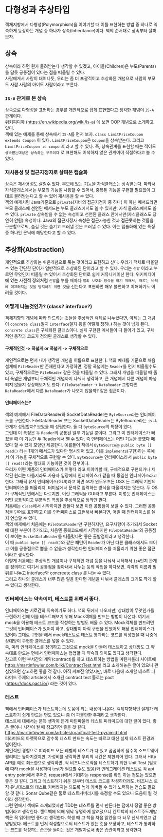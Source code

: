 # 다형성과 추상타입      
객체지향에서 다형성(Polymorphism)을 이야기할 때 이를 표현하는 방법 중 하나로 익숙하게 등장하는 개념 중 하나가 상속(Inheritance)이다. 책의 순서대로 상속부터 살펴보자.      

## 상속     
상속이라 하면 뭔가 물려받는다 생각할 수 있겠고, 아이들(Children)은 부모(Parents)를 닮듯 공통점이 있다는 점을 떠올릴 수 있다.    
사람에게서 사람이 태어나듯, 우리는 좀 더 포괄적이고 추상화된 개념으로 사람의 부모도 사람 사람의 아이도 사람이라고 부른다.    

### `IS-A` 관계로 본 상속       
상속으로 다형성을 표현하는 경우를 개인적으로 쉽게 표현했다고 생각한 개념이 `IS-A` 관계이다.     
위키피디아 (https://en.wikipedia.org/wiki/Is-a) 에 보면 OOP 개념으로 소개하고 있다.       
책에 있는 예제를 통해 상속에서 `IS-A`를 먼저 보자. `class LimitPriceCoupon extends Coupon` 이 있다. `LimitPriceCoupon`은 `Coupon`을 상속받는다. 그리고 `LimitPriceCoupon is coupon`이라고 할 수 있다. 즉, 상속관계를 표현할 때는 적어도 `상속받는대상은 상속하는 부모이다` 로 표현해도 어색하지 않은 관계여야 적절하다고 볼 수 있다.  
### 재사용성 및 접근지정자로 살펴본 캡슐화     
상속은 재사용성도 살릴수 있다. 부모에 있는 기능을 자식클래스는 상속받는다. 따라서 자식클래스에서는 부모의 기능을 사용할 수 있어서, 중복된 기능을 구현할 필요없이 그대로 물려받는다고 할 수 있어 재사용을 할 수 있다.     
책의 예제처럼 Java기준으로 `private`(자바의 접근지정자 중 하나) 이 아닌 메서드라면 부모 클래스에 선언된 메서드는 부모 클래스에서도 쓸 수 있지만, 자식 클래스에서도 쓸 수 있다. `private` 상속받을 수 없는 속성이고 선언된 클래스 안에서만(자식클래스도 당연히 안됨) 속성이다. Java의 접근지정자 속성은 접근가능한 것과 접근못하는 것들을 구분함으로써, 숨길 것은 숨기고 드러낼 것은 드러낼 수 있다. 이는 캡슐화에 있는 특징 중 하나인 은닉에 해당한다고 할 수 있다.     

## 추상화(Abstraction)      
개인적으로 추상화는 쉬운개념으로 묶는 것이라고 표현하고 싶다. 우리가 객체로 떠올릴 수 있는 간단한 단어가 일반적으로 추상화된 단어라고 할 수 있다. 우리는 `신발` 이라고 부르면 무엇인지 떠올릴 수 있어서 추상화된 단어로 쉽게 커뮤니케이션 한다. 위키피디아에 있는 사전적 정의처럼 `신발`을 부를 때마다 `발의 보호와 장식을 하기 위해서, 때로는 바닥에 미끄러지는 것을 방지하기 위한 것`을 신는다고 표현하면 매우 불편하고 이해하기도 어려울 것이다.        

### 어떻게 나눌것인가? (class? interface?)       
객체지향의 개념에 따라 만드려는 것들을 추상적인 객체로 나누었다면, 이제는 그 개념이 `concrete class`일지 `interface`일지 등을 어떻게 정하냐 하는 것이 남게 된다.      
`concrete class`은 구체화된 클래스이다. 실제 구현된 메서들이 다 들어가 있고, 구체적인 동작과 코드가 정의된 클래스로 생각할 수 있다.     
#### 구체적인것 -> 폭넓게 or 폭넓게 -> 구체적으로     
개인적으로는 먼저 내가 생각한 개념을 이름으로 표현한다. 책의 예제를 기준으로 처음 설계에 `FileReader`만 존재한다고 가정하면, 정말 폭넓게는 `Reader`를 먼저 떠올릴수도 있고, 구체적으로는 `FileReader` 같은 것을 떠올릴 수 있다. 그래서 개념을 떠올릴 때 좀 더 폭넓은 개념부터 구체적인 개념까지 나눠서 생각하고, 큰 개념에서 다른 개념이 파생되지 않을지 상상해보기도 한다. `FileDataReader` -> `DataReader` 그렇다면 `DataReader`에서 다른 `DataReader`가 나오지 않을까? 같은 접근이다.       
#### 인터페이스는?      
책의 예제에서 FileDataReader와 SocketDataReader는 `ByteSource`라는 인터페이스를 구현한다. FileDataReader 또는 SocketDataReader는 ByteSource라는 `is-A` 관계가 성립할까? 보았을 때 성립한다. 둘 다 `ByteSource`의 특징이 있다.     
그런데 이 특징은 두 `Reader`의 공통된 일부 기능일 뿐이다. 그리고 이 인터페이스가 빠졌을 때 이 기능만 두 Reader에서 뺄 수 있다. 즉 인터페이스는 어떤 기능을 붙였다 떼었다 할 수 있게 모양만 제공한다. 예를들어 책에서 `ByteSource`는 `public byte [] read()` 라는 1개의 메서드가 있다만 명시되어 있고, 이를 `implements`(구현)하는 쪽에서 이 기능을 구체적으로 구현할 수 있다. `ByteSource`는 인터페이스라서 `public byte [] read()`라는 형태의 기능이란 것이 전부이다.      
우리가 어떤 제품의 인터페이스가 어떻다 라고 이야기할 때, 구체적으로 구현되거나 제작된 원리는 다를지라도 사용자 입장에서 인터페이스가 같을 때 동일한 인터페이스라고 한다. 그래픽 유저 인터페이스(GUI)라고 하면 `OS`가 윈도우즈든 OSX 든 그래픽 기반의 인터페이스를 떠올리지, 터미널에서 문자로 입력하는 방식을 떠올리지는 않는다. 두 OS가 구체적인 면에서는 다르지만, 이런 그래픽을 GUI라고 부른다. 이렇듯 인터페이스는 어떤 공통적이고 부분적인 특징을 추상적으로 정의만 한다.       
처음에는 `class`에서 시작하지만 만들다 보면 이런 공통점이 보일 수 있다. 그러면 공통점을 단어로 표현하고 이를 인터페이스로 표현해서 빼본다면, 어떨 때 인터페이스를 쓸지 연습할 수 있다.      
책의 예제에서 처음에는 `FileDataReader`만 구현하지만, 요구사항이 추가되서 Socket에 대한 부분이 추가되고, 처음엔 중복코드에서 시작하지만 `FileDataReader`와 공통점이 보이는 `SocketDataReader`를 떠올렸다면 좋은 출발점이라고 생각한다.      
이 때 `public byte [] read()`와 같은 패턴이 `Reader`가 아닌 다른 클래스에서도 보이고 이를 공통점으로 뽑을 수 없을까 생각한다면 인터페이스를 떠올리기 위한 좋은 접근이라고 생각한다.    
이렇게 처음에는 추상적인 개념이나 구체적인 개념 등을 나눠서 시작해서 `isA`인지 관계를 정의하고 여기서 공통점을 찾아내서 나누는 등의 작업을 하다보면, 각각의 이름과 범위를 나누고 interface와 concreate class 를 나눌 수 있다.      
그리고 하나의 클래스가 너무 많은 일을 한다면 개념을 나눠서 클래스의 크기도 작게 할 수 있다고 생각한다.       

### 인터페이스는 약속이며, 테스트를 위해서 좋다.        
인터페이스는 서로간의 약속이기도 하다. 책의 뒤에서 나오지만, 상대방이 무엇인가를 구현하기 전에 이를 테스트해보기 위해 Mock객체를 만드는 방법이 나온다. 여기서 mock을 이용해 테스트 코드를 작성하는 방법도 배울 수 있다. Mock객체를 만드려면 그것의 인터페이스가 있어야 하고, 상대방이 아직 구현을 안했어도 해당 인터페이스가 있어야 그대로 구현을 해서 mock테스트로 테스트 통과하는 코드를 작성했을 때 나중에 상대방이 구현한 클래스를 넣을 수 있다.      
즉, 미리 인터페이스를 정의하고 그것으로 mock을 만들어 테스트하고 상대방도 그 약속대로 만드는 면에서 인터페이스는 협업할 때 약속의 의미도 있다고 생각한다.      
참고로 이런 부서간의 계약(contract)를 하고 테스트하는 방법을 마틴파울러 사이트에 https://martinfowler.com/bliki/ContractTest.html 라고 소개해놓은 글이 있으니 관심있으면 참고하면 좋을 것 같다. 아직 써보진 않았지만, 바로 다음에 소개할 테스트 피라미드 주제의 article에서 소개된 contract test 툴로는 pact (https://docs.pact.io/) 라는 것이 있다.     

### 테스트     
책에서 인터페이스가 테스트하는데 도움이 되는 내용이 나온다. 객체지향적인 설계가 테스트하기 쉽게 만드는 면도 있으니 좀 더 파볼만한 주제라고 생각한다.       
테스트에 대해서는 문득 생각이 든게 마틴파울러 테스트 피라미드에 대한 글이 있다. 좋은 글이니 시간이 될 때 참고하면 좋을 것 같다. https://martinfowler.com/articles/practical-test-pyramid.html       
피라미드의 아랫쪽으로 갈수록 테스트 만드는 속도는 빠르고 대신 실제 테스트 환경과 멀어진다.     
개인적인 경험으로 피라미드 모든 레벨의 테스트가 다 있고 꼼꼼하게 될수록 소프트웨어 퀄리티는 높아지겠지만, 가성비를 생각하면 우리의 시간은 제한되어 있다. 그래서 Http API를 예로 최소한으로 생각하면, 각 비즈니스로직을 테스트하기 위한 Unit Test (필요에 따라 mock을 사용하여 test가 필요할 수도 있음)와 인테그레이션 테스트로 각 api entry point에서 주어진 request에서 기대하는 response를 확인 하는 정도는 있으면 좋은 것 같다. 그리고 테스트하기 쉬운 것부터 테스트 코드를 작성하더래도, 비즈니스 로직 유닛테스트의 테스트 커버리지는 되도록 높게 커버될 수 있게 노력하는 연습도 필요할 것 같다. Sonar Qube같은 툴로 테스트커버리지를 측정할 수도 있으니 도움이 될 것이라 생각한다.     
그런 면에서 책에도 소개되었지만 TDD는 테스트를 먼저 만든다는 점에서 정말 좋은 방법이라고 생각한다. 켄트백에 의해 워낙 유명하게 알려졌으니 켄트백의 테스트주도개발 책은 꼭 읽어보면 좋다고 생각한다. 학생 때 그 책을 처음 읽었을 때 너무 신세계였고 감명받았다. 테스트를 먼저 작성함으로써 테스트가 있는 것을 보장하고, 테스트가 통과하는 코드를 작성하는 습관을 들이는 것은 개발자로서 좋은 습관이라고 생각한다.    
